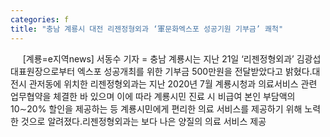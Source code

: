 ```yaml
---
categories: f
title: "충남 계룡시 대전 리젠정형외과 ‘軍문화엑스포 성공기원 기부금’ 쾌척"
---
```

&nbsp;&nbsp;&nbsp;&nbsp; [계룡=e지역news] 서동수 기자 = 충남 계룡시는 지난 21일 ‘리젠정형외과’ 김광섭 대표원장으로부터 엑스포 성공개최를 위한 기부금 500만원을 전달받았다고 밝혔다.대전시 관저동에 위치한 리젠정형외과는 지난 2020년 7월 계룡시청과 의료서비스 관련 업무협약을 체결한 바 있으며 이에 따라 계룡시민 진료 시 비급여 본인 부담액의 10&sim;20% 할인을 제공하는 등 계룡시민에게 편리한 의료 서비스를 제공하기 위해 노력한 것으로 알려졌다.리젠정형외과는 보다 나은 양질의 의료 서비스 제공